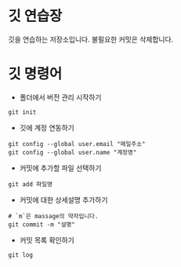 # 깃 연습장
깃을 연습하는 저장소입니다.
불필요한 커밋은 삭제합니다.

# 깃 명령어

- 폴더에서 버전 관리 시작하기
```
git init
```

- 깃에 계정 연동하기
```
git config --global user.email "메일주소"
git config --global user.name "계정명"
```

- 커밋에 추가할 파일 선택하기
```
git add 파일명
```

- 커밋에 대한 상세설명 추가하기
```
# `m`은 massage의 약자입니다. 
git commit -m "설명"
```

- 커밋 목록 확인하기
```
git log
```
